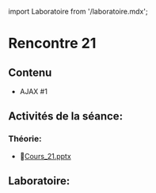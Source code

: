 import Laboratoire from '/laboratoire.mdx';

# Rencontre 21

## Contenu
- AJAX #1

## Activités de la séance: 

### Théorie: 
- 🔗[Cours_21.pptx](https://cegepedouardmontpetit.sharepoint.com/:p:/s/CMT420InformatiqueComitesCours-3W6/EVBlK4wFUVpHt7mXrnRxT5QBOMEzCbZVP1xuP0z4ABdwZA)

## Laboratoire: 
<Laboratoire nom="10XX-S21_Lab1_AJAX"/>
<Laboratoire nom="10XX-S21_Lab2_AJAX"/>
